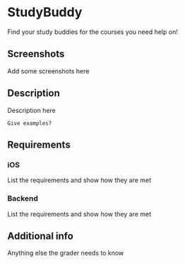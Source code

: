# StudyBuddy

Find your study buddies for the courses you need help on! 

## Screenshots

Add some screenshots here

## Description

Description here

```
Give examples?
```

## Requirements

### iOS

List the requirements and show how they are met

### Backend

List the requirements and show how they are met

## Additional info

Anything else the grader needs to know
